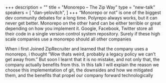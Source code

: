 +++
description = ""
title = "Monorepo – The Zip Way"
type = "new-talk"
speakers = [
        "dan-yelovitch",
]
+++
“Monorepo or not” is one of the biggest dev community debates for a long time. Polyrepo always works, but it can never get better. Monorepo on the other hand can be either terrible or great depending on how you implement it. Google, Facebook, Twitter store all their code in a single version control system repository. Surely if these high scale companies use a monorepo should all other companies

When i first Joined ZipRecruiter and learned that the company uses a monorepo, i thought “Wow thats weird, probably a legacy policy we can't get away from.” But soon I learnt that it is no mistake, and not only that, the company actually benefits from this. In this talk I will explain the reason we choose this implementation of git, the downsides and how we mitigated them, and the benefits that propel our company forward technologically